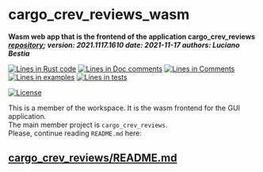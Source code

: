[comment]: # (auto_md_to_doc_comments segment start A)

# cargo_crev_reviews_wasm

[comment]: # (auto_cargo_toml_to_md start)

**Wasm web app that is the frontend of the application cargo_crev_reviews**  
***[repository](https://github.com/LucianoBestia/cargo_crev_reviews_workspace); version: 2021.1117.1610  date: 2021-11-17 authors: Luciano Bestia***  

[comment]: # (auto_cargo_toml_to_md end)

[comment]: # (auto_lines_of_code start)
[![Lines in Rust code](https://img.shields.io/badge/Lines_in_Rust-1204-green.svg)](https://github.com/LucianoBestia/cargo_crev_reviews_workspace/)
[![Lines in Doc comments](https://img.shields.io/badge/Lines_in_Doc_comments-113-blue.svg)](https://github.com/LucianoBestia/cargo_crev_reviews_workspace/)
[![Lines in Comments](https://img.shields.io/badge/Lines_in_comments-110-purple.svg)](https://github.com/LucianoBestia/cargo_crev_reviews_workspace/)
[![Lines in examples](https://img.shields.io/badge/Lines_in_examples-0-yellow.svg)](https://github.com/LucianoBestia/cargo_crev_reviews_workspace/)
[![Lines in tests](https://img.shields.io/badge/Lines_in_tests-0-orange.svg)](https://github.com/LucianoBestia/cargo_crev_reviews_workspace/)

[comment]: # (auto_lines_of_code end)

[comment]: # (auto_badges start)

[![License](https://img.shields.io/badge/license-MIT-blue.svg)](https://github.com/LucianoBestia/cargo_crev_reviews_workspace/blob/main/LICENSE)

[comment]: # (auto_badges end)

This is a member of the workspace.
It is the wasm frontend for the GUI application.  
The main member project is `cargo_crev_reviews`.  
Please, continue reading `README.md` here:  

## [cargo_crev_reviews/README.md](https://github.com/LucianoBestia/cargo_crev_reviews_workspace/tree/main/cargo_crev_reviews)  

[comment]: # (auto_md_to_doc_comments segment end A)
